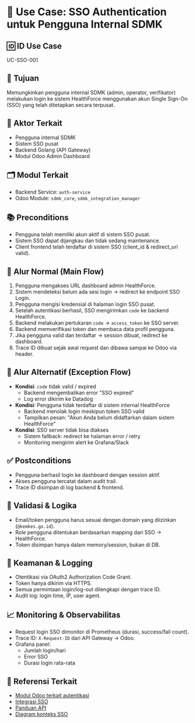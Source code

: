 # 🧩 Use Case: SSO Authentication untuk Pengguna Internal SDMK

## 🆔 ID Use Case
UC-SSO-001

## 🎯 Tujuan
Memungkinkan pengguna internal SDMK (admin, operator, verifikator) melakukan login ke sistem HealthForce menggunakan akun Single Sign-On (SSO) yang telah ditetapkan secara terpusat.

## 👥 Aktor Terkait
- Pengguna internal SDMK
- Sistem SSO pusat
- Backend Golang (API Gateway)
- Modul Odoo Admin Dashboard

## 🗂️ Modul Terkait
- Backend Service: `auth-service`
- Odoo Module: `sdmk_core`, `sdmk_integration_manager`

## 📚 Preconditions
- Pengguna telah memiliki akun aktif di sistem SSO pusat.
- Sistem SSO dapat dijangkau dan tidak sedang maintenance.
- Client frontend telah terdaftar di sistem SSO (client_id & redirect_uri valid).

## 🔁 Alur Normal (Main Flow)
1. Pengguna mengakses URL dashboard admin HealthForce.
2. Sistem mendeteksi belum ada sesi login → redirect ke endpoint SSO Login.
3. Pengguna mengisi kredensial di halaman login SSO pusat.
4. Setelah autentikasi berhasil, SSO mengirimkan `code` ke backend HealthForce.
5. Backend melakukan pertukaran `code` → `access_token` ke SSO server.
6. Backend memverifikasi token dan membaca data profil pengguna.
7. Jika pengguna valid dan terdaftar → session dibuat, redirect ke dashboard.
8. Trace ID dibuat sejak awal request dan dibawa sampai ke Odoo via header.

## 🔄 Alur Alternatif (Exception Flow)
- **Kondisi**: `code` tidak valid / expired
  - Backend mengembalikan error "SSO expired"
  - Log error dikirim ke Datadog
- **Kondisi**: Pengguna tidak terdaftar di sistem internal HealthForce
  - Backend menolak login meskipun token SSO valid
  - Tampilkan pesan: "Akun Anda belum didaftarkan dalam sistem HealthForce"
- **Kondisi**: SSO server tidak bisa diakses
  - Sistem fallback: redirect ke halaman error / retry
  - Monitoring mengirim alert ke Grafana/Slack

## ✅ Postconditions
- Pengguna berhasil login ke dashboard dengan session aktif.
- Akses pengguna tercatat dalam audit trail.
- Trace ID disimpan di log backend & frontend.

## 🧪 Validasi & Logika
- Email/token pengguna harus sesuai dengan domain yang diizinkan (`@kemkes.go.id`).
- Role pengguna ditentukan berdasarkan mapping dari SSO → HealthForce.
- Token disimpan hanya dalam memory/session, bukan di DB.

## 🔐 Keamanan & Logging
- Otentikasi via OAuth2 Authorization Code Grant.
- Token hanya dikirim via HTTPS.
- Semua permintaan login/log-out dilengkapi dengan trace ID.
- Audit log: login time, IP, user agent.

## 📈 Monitoring & Observabilitas
- Request login SSO dimonitor di Prometheus (durasi, success/fail count).
- Trace ID: `X-Request-ID` dari API Gateway → Odoo.
- Grafana panel:
  - Jumlah login/hari
  - Error SSO
  - Durasi login rata-rata

## 🧩 Referensi Terkait
- [Modul Odoo terkait autentikasi](../specs/odoo.md)
- [Integrasi SSO](../specs/integration.md)
- [Panduan API](../specs/api-guidelines.md)
- [Diagram konteks SSO](../diagrams/architecture/c4/context-diagram.puml)

